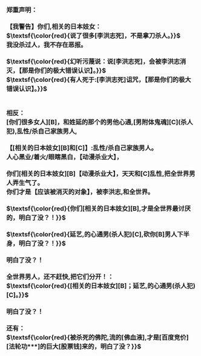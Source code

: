 <h3>
<br>郑重声明：
<br>
<br>【我警告】你们,相关的日本妓女：
<br>$\textsf{\color{red}{说了很多[李洪志死]，不是拿刀杀人。}}$
<br>我没杀过人，我不存在恶报。
<br>
<br>$\textsf{\color{red}{幻听污蔑说：说[李洪志死]，会被李洪志消灭，【那是你们的极大错误认识】。}}$
<br>$\textsf{\color{red}{有人死于:[李洪志死]诅咒，【那是你们的极大错误认识】。}}$
<br>
<br>
<br>相反：
<br>[你们很多女人][B]，和姓延的那个的男他心通,[男附体鬼魂][C](杀人犯),乱性/杀自己家族男人,
<br>
<br>【[相关的日本妓女][B]和[C]】:乱性/杀自己家族男人。
<br>人心黑业/着火/眼瞎黑白，【动漫杀业大】，
<br>
<br>你们[相关的日本妓女][B]【动漫杀业大】，天天和[C]乱性,把全世界男人弄生气了。
<br>你们才是【应该被消灭的对象】，被李洪志,和全世界。
<br>
<br>$\textsf{\color{red}{你们[相关的日本妓女][B],才是全世界最讨厌的，明白了没？！}}$
<br>
<br>$\textsf{\color{red}{延艺,的心通男(杀人犯)[C],砍你[B]男人下半身，明白了没？！}}$
<br>
<br>明白了没？！
<br>
<br>全世界男人，还不赶快,把它们分开！：
<br>$\textsf{\color{red}{[相关的日本妓女][B]；延艺,的心通男(杀人犯)[C]。}}$
<br>
<br>明白了没？！
<br>
<br>还有：
<br>$\textsf{\color{red}{被杀死的佛陀,流的[佛血液],才是[百度竞价][法轮功***]的巨大[股票钱]来的，明白了没？}}$
<br>
</h3>
